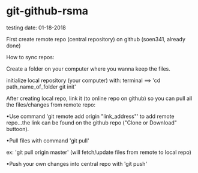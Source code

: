 # git-github-rsma
testing
date: 01-18-2018

First create remote repo (central repository) on github (soen341, already done)

How to sync repos:

Create a folder on your computer where you wanna keep the files.

initialize local repository (your computer) with: terminal ==> 'cd path_name_of_folder git init'

After creating local repo, link it (to online repo on github) so you can pull all the files/changes from remote repo:

•Use command 'git remote add origin "link_address"' to add remote repo...the link can be found on the github repo ("Clone or Download" buttoon).

•Pull files with command 'git pull'

ex: 'git pull origin master' (will fetch/update files from remote to local repo)

•Push your own changes into central repo with 'git push'
